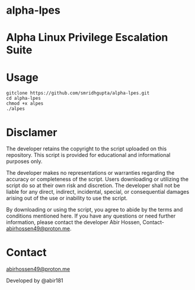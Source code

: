# alpha-lpes

# Alpha Linux Privilege Escalation Suite


# Usage
```
gitclone https://github.com/smridhgupta/alpha-lpes.git
cd alpha-lpes
chmod +x alpes
./alpes
```
# Disclamer

The developer retains the copyright to the script uploaded on this repository. This script is provided for educational and informational purposes only.

The developer makes no representations or warranties regarding the accuracy or completeness of the script. Users downloading or utilizing the script do so at their own risk and discretion. The developer shall not be liable for any direct, indirect, incidental, special, or consequential damages arising out of the use or inability to use the script.

By downloading or using the script, you agree to abide by the terms and conditions mentioned here. If you have any questions or need further information, please contact the developer Abir Hossen, Contact- abirhossen49@proton.me.

# Contact

abirhossen49@proton.me

Developed by @abir181
